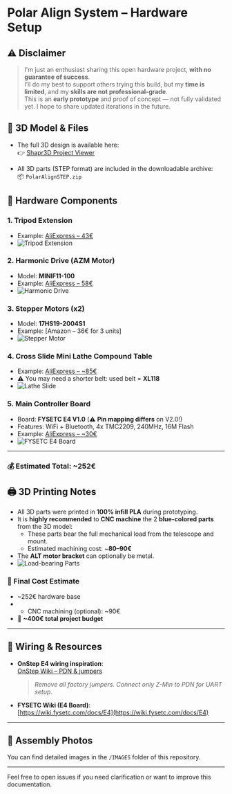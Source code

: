 # Polar Align System – Hardware Setup

## ⚠️ Disclaimer

> I'm just an enthusiast sharing this open hardware project, **with no guarantee of success**.  
> I’ll do my best to support others trying this build, but my **time is limited**, and my **skills are not professional-grade**.  
> This is an **early prototype** and proof of concept — not fully validated yet. I hope to share updated iterations in the future.

## 🧩 3D Model & Files

- The full 3D design is available here:  
  👉 [Shapr3D Project Viewer](https://collaborate.shapr3d.com/v/ZjITyAcu-yg3d5nvveWZC)

- All 3D parts (STEP format) are included in the downloadable archive:  
  📦 `PolarAlignSTEP.zip`

## 🛒 Hardware Components

### 1. Tripod Extension
- Example: [AliExpress – 43€](https://fr.aliexpress.com/item/1005008669077575.html)
- ![Tripod Extension](IMAGES/tripod-extension.jpg)

### 2. Harmonic Drive (AZM Motor)
- Model: **MINIF11-100**
- Example: [AliExpress – 58€](https://fr.aliexpress.com/item/1005007712296652.html)
- ![Harmonic Drive](IMAGES/harmonic-drive.jpg)

### 3. Stepper Motors (x2)
- Model: **17HS19-2004S1**
- Example: [Amazon – 36€ for 3 units]
- ![Stepper Motor](IMAGES/stepper.jpg)

### 4. Cross Slide Mini Lathe Compound Table
- Example: [AliExpress – ~85€](https://fr.aliexpress.com/item/1005004961267751.html)
- ⚠️ You may need a shorter belt: used belt = **XL118**
- ![Lathe Slide](IMAGES/lathe-slide.jpg)

### 5. Main Controller Board
- Board: **FYSETC E4 V1.0** (⚠️ **Pin mapping differs** on V2.0!)
- Features: WiFi + Bluetooth, 4x TMC2209, 240MHz, 16M Flash
- Example: [AliExpress – ~30€](https://fr.aliexpress.com/item/1005001704413148.html)
- ![FYSETC E4 Board](IMAGES/fysetc-e4.jpg)

---

### 💰 Estimated Total: ~**252€**

## 🖨️ 3D Printing Notes

- All 3D parts were printed in **100% infill PLA** during prototyping.
- It is **highly recommended** to **CNC machine** the 2 **blue-colored parts** from the 3D model:
  - These parts bear the full mechanical load from the telescope and mount.
  - Estimated machining cost: ~**80–90€**
- The **ALT motor bracket** can optionally be metal.
- ![Load-bearing Parts](IMAGES/load-bearing.jpg)

### 🧮 Final Cost Estimate

- ~252€ hardware base
- + CNC machining (optional): ~90€
- 🟰 **~400€ total project budget**

---

## 🔌 Wiring & Resources

- **OnStep E4 wiring inspiration**:  
  [OnStep Wiki – PDN & jumpers](https://onstep.groups.io/g/main/wiki/32747)
  > *Remove all factory jumpers. Connect only Z-Min to PDN for UART setup.*

- **FYSETC Wiki (E4 Board)**:  
  [https://wiki.fysetc.com/docs/E4](https://wiki.fysetc.com/docs/E4)

---

## 📸 Assembly Photos

You can find detailed images in the `/IMAGES` folder of this repository.

---

Feel free to open issues if you need clarification or want to improve this documentation.
